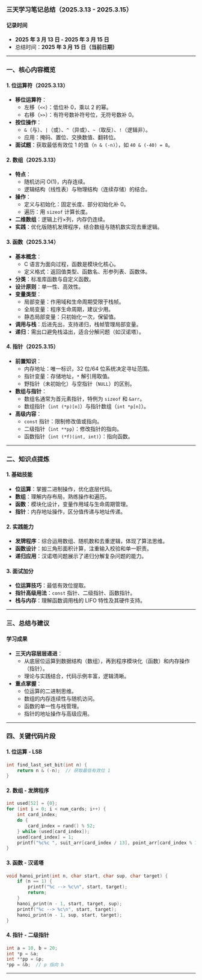 ### 三天学习笔记总结（2025.3.13 - 2025.3.15）

#### 记录时间
- **2025 年 3 月 13 日 - 2025 年 3 月 15 日**  
- 总结时间：**2025 年 3 月 15 日（当前日期）**

---

### 一、核心内容概览

#### 1. 位运算符（2025.3.13）
- **移位运算符**：
  - 左移（`<<`）：低位补 0，乘以 2 的幂。
  - 右移（`>>`）：有符号数补符号位，无符号数补 0。
- **按位操作**：
  - `&`（与）、`|`（或）、`^`（异或）、`~`（取反）、`!`（逻辑非）。
  - 应用：掩码、置位、交换数值、翻转位。
- **面试题**：获取最低有效位 1 的值（`n & (-n)`），如 `40 & (-40) = 8`。

#### 2. 数组（2025.3.13）
- **特点**：
  - 随机访问 O(1)，内存连续。
  - 逻辑结构（线性表）与物理结构（连续存储）的结合。
- **操作**：
  - 定义与初始化：固定长度、部分初始化补 0。
  - 遍历：用 `sizeof` 计算长度。
- **二维数组**：逻辑上行×列，内存仍连续。
- **实践**：优化版随机发牌程序，结合数组与随机数实现去重逻辑。

#### 3. 函数（2025.3.14）
- **基本概念**：
  - C 语言为面向过程，函数是模块化核心。
  - 定义格式：返回值类型、函数名、形参列表、函数体。
- **分类**：标准库函数与自定义函数。
- **设计原则**：单一性、高效性。
- **变量类型**：
  - 局部变量：作用域和生命周期受限于栈帧。
  - 全局变量：程序生命周期，建议少用。
  - 静态局部变量：只初始化一次，保留值。
- **调用与栈**：后进先出，支持递归，栈帧管理局部变量。
- **递归**：需出口避免栈溢出，适合分解问题（如汉诺塔）。

#### 4. 指针（2025.3.15）
- **前置知识**：
  - 内存地址：唯一标识，32 位/64 位系统决定寻址范围。
  - 指针变量：存储地址，`*` 解引用取值。
  - 野指针（未初始化）与空指针（`NULL`）的区别。
- **数组与指针**：
  - 数组名通常为首元素指针，特例为 `sizeof` 和 `&arr`。
  - 数组指针（`int (*p)[n]`）与指针数组（`int *p[n]`）。
- **高级内容**：
  - `const` 指针：限制修改值或指向。
  - 二级指针（`int **pp`）：修改指针的指向。
  - 函数指针（`int (*f)(int, int)`）：指向函数。

---

### 二、知识点提炼

#### 1. 基础技能
- **位运算**：掌握二进制操作，优化底层代码。
- **数组**：理解内存布局，熟练操作和遍历。
- **函数**：模块化设计，变量作用域与生命周期管理。
- **指针**：内存地址操作，区分值传递与地址传递。

#### 2. 实践能力
- **发牌程序**：综合运用数组、随机数和去重逻辑，体现了算法思维。
- **函数设计**：如三角形面积计算，注重输入校验和单一职责。
- **递归应用**：汉诺塔问题展示了递归分解复杂问题的能力。

#### 3. 面试加分
- **位运算技巧**：最低有效位提取。
- **指针高级用法**：`const` 指针、二级指针、函数指针。
- **栈与内存**：理解函数调用栈的 LIFO 特性及其硬件支持。

---

### 三、总结与建议

#### 学习成果
- **三天内容层层递进**：
  - 从底层位运算到数据结构（数组），再到程序模块化（函数）和内存操作（指针）。
  - 理论与实践结合，代码示例丰富，逻辑清晰。
- **重点掌握**：
  - 位运算的二进制思维。
  - 数组的内存连续性与随机访问。
  - 函数的单一性与栈管理。
  - 指针的地址操作与高级应用。
---

### 四、关键代码片段

#### 1. 位运算 - LSB
```c
int find_last_set_bit(int n) {
    return n & (-n);  // 获取最低有效位 1
}
```

#### 2. 数组 - 发牌程序
```c
int used[52] = {0};
for (int i = 0; i < num_cards; i++) {
    int card_index;
    do {
        card_index = rand() % 52;
    } while (used[card_index]);
    used[card_index] = 1;
    printf("%c%c ", suit_arr[card_index / 13], point_arr[card_index % 13]);
}
```

#### 3. 函数 - 汉诺塔
```c
void hanoi_print(int n, char start, char sup, char target) {
    if (n == 1) {
        printf("%c --> %c\n", start, target);
        return;
    }
    hanoi_print(n - 1, start, target, sup);
    printf("%c --> %c\n", start, target);
    hanoi_print(n - 1, sup, start, target);
}
```

#### 4. 指针 - 二级指针
```c
int a = 10, b = 20;
int *p = &a;
int **pp = &p;
*pp = &b;  // p 指向 b
```

---

